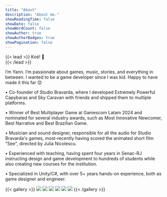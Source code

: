 ```yaml
---
title: "About"
description: "About me."
showReadingTime: false
showDate: false
showWordCount: false
showAuthor: true
showAuthorBadges: true
showPagination: false
---
```

{{< lead >}}
Koé! 👋<br>
{{< /lead >}}

I’m Yann. I’m passionate about games, music, stories, and everything in between. 
I wanted to be a game developer since I was kid. Happy to have made it this far 😊

• Co-founder of Studio Bravarda, where I developed Extremely Powerful Capybaras and Sky Caravan with friends and shipped them to multiple platforms.

• Winner of Best Multiplayer Game at Gamescom Latam 2024 and nominated for several industry awards, such as Most Innovative Newcomer, Best Narrative and Best Brazilian Game.

• Musician and sound designer, responsible for all the audio for Studio Bravarda's games, most-recently having scored the animated short film "See", directed by Julia Nicolescu.

• Experienced with teaching, having spent four years in Senac-RJ instructing design and game development to hundreds of students while also creating new courses for the institution.

• Specialized in Unity/C#, with over 5+ years hands-on experience, both as game designer and engineer.

{{< gallery >}}
  <img src="/projects/sky-caravan/l1.png" class="grid-w50 md:grid-w33 xl:grid-w25" />
  <img src="/projects/sky-caravan/l2.png" class="grid-w50 md:grid-w33 xl:grid-w25" />
  <img src="/projects/sky-caravan/l3.png" class="grid-w50 md:grid-w33 xl:grid-w25" />
  <img src="/projects/sky-caravan/l4.png" class="grid-w50 md:grid-w33 xl:grid-w25" />
  <img src="/projects/terra-pulse/l1.png" class="grid-w50 md:grid-w33 xl:grid-w25" />
  <img src="/projects/see/l1.png" class="grid-w50 md:grid-w33 xl:grid-w25" />
{{< /gallery >}}